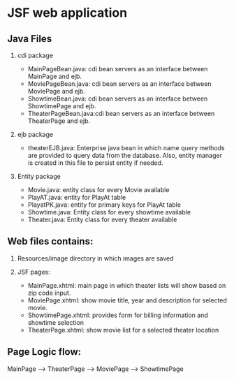 # JSF web application

## Java Files
1. cdi package
	- MainPageBean.java:   cdi bean servers as an interface between MainPage and ejb.
	- MoviePageBean.java:  cdi bean servers as an interface between MoviePage and ejb.
	- ShowtimeBean.java:   cdi bean servers as an interface between ShowtimePage and ejb.
	- TheaterPageBean.java:cdi bean servers as an interface between TheaterPage and ejb.


2. ejb package
	- theaterEJB.java: 
	Enterprise java bean in which name query methods are provided to query data from the database. Also, 	entity manager is created in this file to persist entity if needed.				


3. Entity package
	- Movie.java:    entity class for every Movie available
	- PlayAT.java:   entity for PlayAt table
	- PlayatPK.java: entity for primary keys for PlayAt table
	- Showtime.java: Entity class for every showtime available
	- Theater.java:  Entity class for every theater available


## Web files contains:

1. Resources/image directory in which images are saved

2. JSF pages:
	- MainPage.xhtml:     main page in which theater lists will show based on zip code input.
	- MoviePage.xhtml:    show movie title, year and description for selected movie.
	- ShowtimePage.xhtml: provides form for billing information and showtime selection
	- TheaterPage.xhtml:  show movie list for a selected theater location

## Page Logic flow:
MainPage --> TheaterPage --> MoviePage --> ShowtimePage
